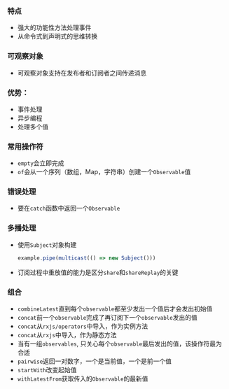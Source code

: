 ### 特点
+ 强大的功能性方法处理事件
+ 从命令式到声明式的思维转换

### 可观察对象
+ 可观察对象支持在发布者和订阅者之间传递消息

### 优势：
+ 事件处理
+ 异步编程
+ 处理多个值

### 常用操作符
+ `empty`会立即完成
+ `of`会从一个序列（数组，Map，字符串）创建一个`Observable`值

### 错误处理
+ 要在`catch`函数中返回一个`Observable`

### 多播处理
+ 使用`Subject`对象构建
  ```ts
  example.pipe(multicast(() => new Subject()))
  ```
+ 订阅过程中重放值的能力是区分`share`和`shareReplay`的关键

### 组合
+ `combineLatest`直到每个`observable`都至少发出一个值后才会发出初始值
+ `concat`前一个`observable`完成了再订阅下一个`observable`发出的值
+ `concat`从`rxjs/operators`中导入，作为实例方法
+ `concat`从`rxjs`中导入，作为静态方法
+ 当有一组`observables`, 只关心每个`observable`最后发出的值，该操作符最为合适
+ `pairwise`返回一对数字，一个是当前值，一个是前一个值
+ `startWith`改变起始值
+ `withLatestFrom`获取传入的`Observable`的最新值